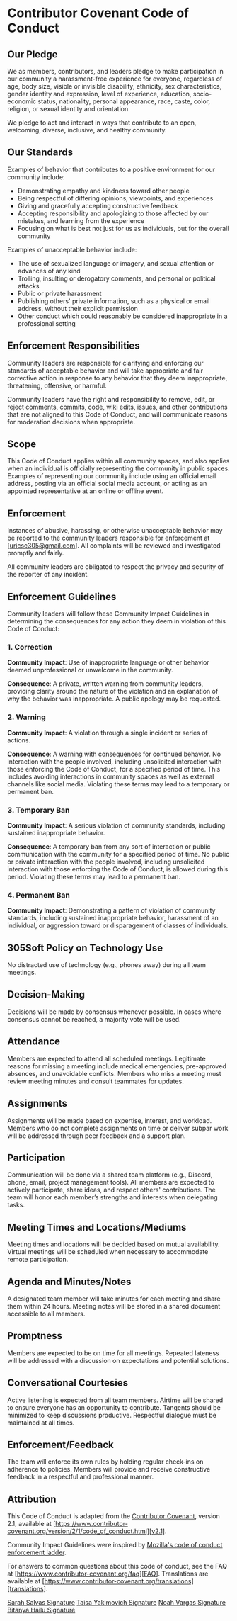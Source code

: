 # Contributor Covenant Code of Conduct

## Our Pledge

We as members, contributors, and leaders pledge to make participation in our
community a harassment-free experience for everyone, regardless of age, body
size, visible or invisible disability, ethnicity, sex characteristics, gender
identity and expression, level of experience, education, socio-economic status,
nationality, personal appearance, race, caste, color, religion, or sexual
identity and orientation.

We pledge to act and interact in ways that contribute to an open, welcoming,
diverse, inclusive, and healthy community.

## Our Standards

Examples of behavior that contributes to a positive environment for our
community include:

* Demonstrating empathy and kindness toward other people
* Being respectful of differing opinions, viewpoints, and experiences
* Giving and gracefully accepting constructive feedback
* Accepting responsibility and apologizing to those affected by our mistakes,
  and learning from the experience
* Focusing on what is best not just for us as individuals, but for the overall
  community

Examples of unacceptable behavior include:

* The use of sexualized language or imagery, and sexual attention or advances of
  any kind
* Trolling, insulting or derogatory comments, and personal or political attacks
* Public or private harassment
* Publishing others' private information, such as a physical or email address,
  without their explicit permission
* Other conduct which could reasonably be considered inappropriate in a
  professional setting

## Enforcement Responsibilities

Community leaders are responsible for clarifying and enforcing our standards of
acceptable behavior and will take appropriate and fair corrective action in
response to any behavior that they deem inappropriate, threatening, offensive,
or harmful.

Community leaders have the right and responsibility to remove, edit, or reject
comments, commits, code, wiki edits, issues, and other contributions that are
not aligned to this Code of Conduct, and will communicate reasons for moderation
decisions when appropriate.

## Scope

This Code of Conduct applies within all community spaces, and also applies when
an individual is officially representing the community in public spaces.
Examples of representing our community include using an official email address,
posting via an official social media account, or acting as an appointed
representative at an online or offline event.

## Enforcement

Instances of abusive, harassing, or otherwise unacceptable behavior may be
reported to the community leaders responsible for enforcement at
[uricsc305@gmail.com].
All complaints will be reviewed and investigated promptly and fairly.

All community leaders are obligated to respect the privacy and security of the
reporter of any incident.

## Enforcement Guidelines

Community leaders will follow these Community Impact Guidelines in determining
the consequences for any action they deem in violation of this Code of Conduct:

### 1. Correction

**Community Impact**: Use of inappropriate language or other behavior deemed
unprofessional or unwelcome in the community.

**Consequence**: A private, written warning from community leaders, providing
clarity around the nature of the violation and an explanation of why the
behavior was inappropriate. A public apology may be requested.

### 2. Warning

**Community Impact**: A violation through a single incident or series of
actions.

**Consequence**: A warning with consequences for continued behavior. No
interaction with the people involved, including unsolicited interaction with
those enforcing the Code of Conduct, for a specified period of time. This
includes avoiding interactions in community spaces as well as external channels
like social media. Violating these terms may lead to a temporary or permanent
ban.

### 3. Temporary Ban

**Community Impact**: A serious violation of community standards, including
sustained inappropriate behavior.

**Consequence**: A temporary ban from any sort of interaction or public
communication with the community for a specified period of time. No public or
private interaction with the people involved, including unsolicited interaction
with those enforcing the Code of Conduct, is allowed during this period.
Violating these terms may lead to a permanent ban.

### 4. Permanent Ban

**Community Impact**: Demonstrating a pattern of violation of community
standards, including sustained inappropriate behavior, harassment of an
individual, or aggression toward or disparagement of classes of individuals.

## 305Soft Policy on Technology Use

No distracted use of technology (e.g., phones away) during all team meetings.

## Decision-Making

Decisions will be made by consensus whenever possible.
In cases where consensus cannot be reached, a majority vote will be used.

## Attendance

Members are expected to attend all scheduled meetings.
Legitimate reasons for missing a meeting include medical emergencies, pre-approved absences, and unavoidable conflicts.
Members who miss a meeting must review meeting minutes and consult teammates for updates.

## Assignments

Assignments will be made based on expertise, interest, and workload.
Members who do not complete assignments on time or deliver subpar work will be addressed through peer feedback and a support plan.

## Participation

Communication will be done via a shared team platform (e.g., Discord, phone, email, project management tools).
All members are expected to actively participate, share ideas, and respect others' contributions.
The team will honor each member’s strengths and interests when delegating tasks.

## Meeting Times and Locations/Mediums

Meeting times and locations will be decided based on mutual availability.
Virtual meetings will be scheduled when necessary to accommodate remote participation.

## Agenda and Minutes/Notes

A designated team member will take minutes for each meeting and share them within 24 hours.
Meeting notes will be stored in a shared document accessible to all members.

## Promptness

Members are expected to be on time for all meetings.
Repeated lateness will be addressed with a discussion on expectations and potential solutions.

## Conversational Courtesies

Active listening is expected from all team members.
Airtime will be shared to ensure everyone has an opportunity to contribute.
Tangents should be minimized to keep discussions productive.
Respectful dialogue must be maintained at all times.

## Enforcement/Feedback

The team will enforce its own rules by holding regular check-ins on adherence to policies.
Members will provide and receive constructive feedback in a respectful and professional manner.

## Attribution

This Code of Conduct is adapted from the [Contributor Covenant][homepage],
version 2.1, available at
[https://www.contributor-covenant.org/version/2/1/code_of_conduct.html][v2.1].

Community Impact Guidelines were inspired by
[Mozilla's code of conduct enforcement ladder][Mozilla CoC].

For answers to common questions about this code of conduct, see the FAQ at
[https://www.contributor-covenant.org/faq][FAQ]. Translations are available at
[https://www.contributor-covenant.org/translations][translations].

[homepage]: https://www.contributor-covenant.org
[v2.1]: https://www.contributor-covenant.org/version/2/1/code_of_conduct.html
[Mozilla CoC]: https://github.com/mozilla/diversity
[FAQ]: https://www.contributor-covenant.org/faq
[translations]: https://www.contributor-covenant.org/translations

[Sarah Salvas Signature](https://drive.google.com/file/d/1-7QZEhglVPcYW5mtHSWSDvrHc4BNi_x1/view?usp=sharing)
[Taisa Yakimovich Signature](https://drive.google.com/file/d/1q2nbTkOwmErHebxRztKG3Bjhc9UR4Qvr/view?usp=sharing)
[Noah Vargas Signature](https://drive.google.com/file/d/1QpSxEBuhdK7rSSthh1huLq9vTMEb5x0U/view?usp=sharing)
[Bitanya Hailu Signature](https://drive.google.com/file/d/1DT16D9z7rjj0QyZcvfP5-YSWCLaJWAC9/view?usp=drive_link) 

